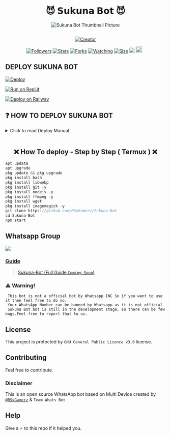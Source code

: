 <h1 align="center">😈 𝗦𝘂𝗸𝘂𝗻𝗮 𝗕𝗼𝘁 😈<br></h1>
<p align="center">
  <img src="https://wallpapercave.com/wp/wp10558044.jpg" alt="Sukuna Bot Thumbnail Picture" />
</p>

<a href="#"><img src="http://readme-typing-svg.herokuapp.com?color=ff0000&center=true&vCenter=true&multiline=false&lines=SUKUNA+BOT" alt="">

<p align="center">
<a href="#"><img title="Creator" src="https://img.shields.io/badge/Creator-RSxGamerz-blue.svg?style=for-the-badge&logo=github"></a>
</p>
<p align="center">
<a href="https://github.com/RSxGamerz?tab=followers"><img title="Followers" src="https://img.shields.io/github/followers/AlipBot?color=green&style=flat-square"></a>
<a href="https://github.com/RSxGamerz/Sukuna-Bot/stargazers/"><img title="Stars" src="https://img.shields.io/github/stars/RSxGamerz/Sukuna-Bot?color=white&style=flat-square"></a>
<a href="https://github.com/RSxGamerz/Sukuna-Bot/network/members"><img title="Forks" src="https://img.shields.io/github/forks/RSxGamerz/Sukuna-Bot?color=yellow&style=flat-square"></a>
<a href="https://github.com/RSxGamerz/Sukuna-Bot/watchers"><img title="Watching" src="https://img.shields.io/github/watchers/RSxGamerz/Sukuna-Bot?label=Watchers&color=red&style=flat-square"></a>
<a href="https://github.com/RSxGamerz/Sukuna-Bot/"><img title="Size" src="https://img.shields.io/github/repo-size/AlipBot/Api-Alpis?style=flat-square&color=red"></a>
<a href="https://hits.seeyoufarm.com"><img src="https://hits.seeyoufarm.com/api/count/incr/badge.svg?url=https://github.com/RSxGamerz/Sukuna-Bot/%2Fhit-counter&count_bg=%2379C83D&title_bg=%23555555&icon=probot.svg&icon_color=%2304FF00&title=hits&edge_flat=false"/></a>
<a href="https://github.com/RSxGamerz/Sukuna-Bot/graphs/commit-activity"><img height="20" src="https://img.shields.io/badge/Maintained-Yes-lime.svg"></a>&nbsp;&nbsp;
</p>

 ## DEPLOY SUKUNA BOT 
 
[![Deploy](https://www.herokucdn.com/deploy/button.svg)](https://heroku.com/deploy?template=https://github.com/RSxGamerz/Sukuna-Bot)

[![Run on Repl.it](https://repl.it/badge/github/RSxGamerz/Sukuna-Bot)](https://repl.it/@NabinSarkar)

[![Deploy on Railway](https://railway.app/button.svg)](https://railway.app/template/6iCvx5?referralCode=ODBW1s)

## ❓ HOW TO DEPLOY SUKUNA BOT
<details close>
  
<summary>Click to read Deploy Manual</summary>
  
<h3>❌ All Deployment Tutorials has been moved to our Wiki page, click the button below to visit the Wiki page.

<p align="center">
<a href="https://github.com/RSxGamerz/Sukuna-Bot/wiki/How-to-deploy-Sukuna-Bot"><img title="Wiki" src="https://img.shields.io/badge/WIKI-lime.svg?style=for-the-badge"></a>
</p>
</details>

<br>
<h2 align="center">❌ How To deploy - Step by Step ( Termux ) ❌
</h2>

```js
apt update
apt upgrade
pkg update && pkg upgrade
pkg install bash
pkg install libwebp
pkg install git -y
pkg install nodejs -y 
pkg install ffmpeg -y 
pkg install wget
pkg install imagemagick -y
git clone https://github.com/RSxGamerz/Sukuna-Bot
cd Sukuna-Bot
npm start
```

## Whatsapp Group

<a href="https://chat.whatsapp.com/FWZwvQBG40pI4KyQ2lEdTr"><img src="https://img.shields.io/badge/Join Group-25D366?style=for-the-badge&logo=whatsapp&logoColor=white" />



### Guide
> [Sukuna-Bot (Full Guide ```Coming Soon```)](https://github.com/RSxGamerz/Sukuna-Bot/wiki) 

### ⚠️ Warning! 
```
 This bot is not a official bot by Whatsapp INC So if you want to use it then feel free to do so.
 Your WhatsApp Number can be banned by Whatsapp as it is not official
 Sukuna Bot bot is still in the development stage, so there can be few bugs.Feel free to report that to us.
```

## License
This project is protected by `GNU General Public Licence v3.0` license.

## Contributing
Feel free to contribute.

### Disclaimer
This is an open source WhatsApp bot based on Multi Device created by [`@RSxGamerz`](https://github.com/RSxGamerz) & `Team Whats Bot`

## Help
Give a ⭐ to this repo if it helped you.
